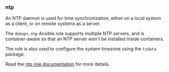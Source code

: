 ### ntp

An NTP daemon is used for time synchronization, either on a local system
as a client, or on remote systems as a server.

The `debops.ntp` Ansible role supports multiple NTP servers, and is
container-aware so that an NTP server won't be installed inside
containers.

The role is also used to configure the system timezone using the
`tzdata` package.

Read the [ntp role documentation](https://docs.debops.org/en/stable-3.2/ansible/roles/ntp/) for more details.
